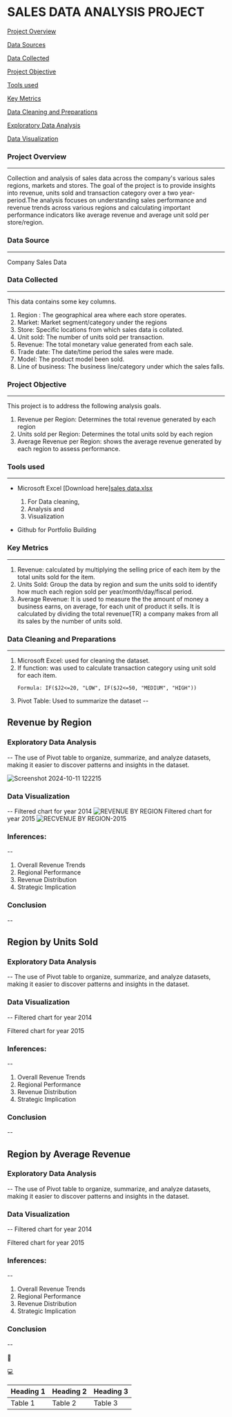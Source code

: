 # SALES DATA ANALYSIS PROJECT

[Project Overview](#project-overview) 

[Data Sources](#data-sources)

[Data Collected](#data-collected)

[Project Objective ](#project-objective)

[Tools used](#tools-used)

[Key Metrics](#key-metrics)

[Data Cleaning and Preparations](#data-cleaning-and-preparations)

[Exploratory Data Analysis](#exploratory-data-analysis)

[Data Visualization](#data-visualization)

    
### Project Overview
---
Collection and analysis of sales data across the company's various sales regions, markets and stores. The goal of the project is to provide insights into revenue, units sold and transaction category over a two year-period.The analysis focuses on understanding sales performance and revenue trends across various regions and calculating important performance indicators like average revenue and average unit sold per store/region. 
    
### Data Source
---    
Company Sales Data

### Data Collected
---    
This data contains some key columns.
1. Region : The geographical area where each store operates.
2. Market: Market segment/category under the regions
3. Store: Specific locations from which sales data is collated.
4. Unit sold: The number of units sold per transaction.
5. Revenue: The total monetary value generated from each sale.
6. Trade date: The date/time period the sales were made.
7. Model: The product model been sold.
8. Line of business: The business line/category under which the sales falls.
  
### Project Objective  
--- 
This project is to address the following analysis goals.
1. Revenue per Region: Determines the total revenue generated by each region
2. Units sold per Region: Determines the total units sold by each region
3. Average Revenue per Region: shows the average revenue generated by each region to assess performance.
    
### Tools used
---
- Microsoft Excel [Download here][sales data.xlsx](https://github.com/user-attachments/files/17345479/sales.data.xlsx)

  1. For Data cleaning,
  2. Analysis and
  3. Visualization
  
- Github for Portfolio Building

### Key Metrics
---
1. Revenue: calculated by multiplying the selling price of each item by the total units sold for the item.
2. Units Sold: Group the data by region and sum the units sold to identify how much each region sold per year/month/day/fiscal period.
3. Average Revenue: It is used to measure the the amount of money a business earns, on average, for each unit of product it sells. It is calculated by dividing the total revenue(TR) a company makes from all its sales by the number of units sold.

### Data Cleaning and Preparations
---
1. Microsoft Excel: used for cleaning the dataset.
2. If function: was used to calculate transaction category using unit sold for each item.
   ```
   Formula: IF($J2<=20, "LOW", IF($J2<=50, "MEDIUM", "HIGH"))
   
4. Pivot Table: Used to summarize the dataset
--
## Revenue by Region

### Exploratory Data Analysis 
--
The use of Pivot table to organize, summarize, and analyze datasets, making it easier to discover patterns and insights in the dataset.

![Screenshot 2024-10-11 122215](https://github.com/user-attachments/assets/c8db796d-6545-42a7-b965-c876ae6d4d07)

### Data Visualization
--
Filtered chart for year 2014
![REVENUE BY REGION](https://github.com/user-attachments/assets/1189410a-e7f8-42f0-9407-7c413f4012d3)
Filtered chart for year 2015
![RECVENUE BY REGION-2015](https://github.com/user-attachments/assets/288c3afd-e607-40c7-8268-acf559771f1c)

### Inferences:
--
1. Overall Revenue Trends
2. Regional Performance
3. Revenue Distribution
4. Strategic Implication
   
### Conclusion
--

## Region by Units Sold

### Exploratory Data Analysis 
--
The use of Pivot table to organize, summarize, and analyze datasets, making it easier to discover patterns and insights in the dataset.



### Data Visualization
--
Filtered chart for year 2014

Filtered chart for year 2015

### Inferences:
--
1. Overall Revenue Trends
2. Regional Performance
3. Revenue Distribution
4. Strategic Implication
   
### Conclusion
--

## Region by Average Revenue

### Exploratory Data Analysis 
--
The use of Pivot table to organize, summarize, and analyze datasets, making it easier to discover patterns and insights in the dataset.



### Data Visualization
--
Filtered chart for year 2014

Filtered chart for year 2015

### Inferences:
--
1. Overall Revenue Trends
2. Regional Performance
3. Revenue Distribution
4. Strategic Implication
   
### Conclusion
--



🥇

💻

|Heading 1|Heading 2|Heading 3|
|---------|---------|---------|
|Table 1|Table 2|Table 3|




